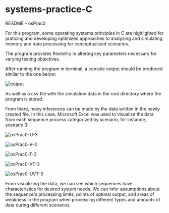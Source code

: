 # systems-practice-C

README - osPrac0 

For this program, some operating systems principles in C are highlighted for praticing and developing optimized
approaches to analyzing and simulating memory and data processing for conceptualized scenarios. 

The program provides flexibility in altering key parameters necessary for varying testing objectives.

After running the program in terminal, a console output should be produced similar to the one below:

![output](https://user-images.githubusercontent.com/90858502/210257560-f28957d2-bd30-4c7c-bb9c-bd0750b1bcf3.png)

As well as a csv file with the simulation data in the root directory where the program is stored.

From there, many inferences can be made by the data written in the newly created file. In this case,
Microsoft Excel was used to visualize the data from each sequence process categorized by scenario, for 
instance, scenario 3:

![osPrac0-U-3](https://user-images.githubusercontent.com/90858502/210258412-567a1446-d8a8-435b-ab1c-f6ba250c3c05.png)

![osPrac0-V-3](https://user-images.githubusercontent.com/90858502/210258435-fea4ac9f-7fd0-447b-98b3-bf4c3d526c67.png)

![osPrac0-T-3](https://user-images.githubusercontent.com/90858502/210258447-c58ba876-778c-49f2-8b41-965446f31ee9.png)

![osPrac0-VT-3](https://user-images.githubusercontent.com/90858502/210258456-02384e4c-8c1f-472e-ac09-0decc466608a.png)

![osPrac0-UVT-3](https://user-images.githubusercontent.com/90858502/210258466-60fbed70-c29b-4cd3-87fc-793600f82f04.png)

From visualizing the data, we can see which sequences have characteristics for desired system needs. We can
infer assumptions about the sequence's processing limits, points of optimal output, and areas of weakness in the program
when processing different types and amounts of data during different scenarios. 
